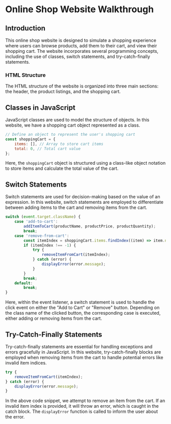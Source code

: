 # Online Shop Website Walkthrough

## Introduction

This online shop website is designed to simulate a shopping experience where users can browse products, add them to their cart, and view their shopping cart. The website incorporates several programming concepts, including the use of classes, switch statements, and try-catch-finally statements.

### HTML Structure

The HTML structure of the website is organized into three main sections: the header, the product listings, and the shopping cart.

## Classes in JavaScript

JavaScript classes are used to model the structure of objects. In this website, we have a shopping cart object represented as a class.

```javascript
// Define an object to represent the user's shopping cart
const shoppingCart = {
    items: [], // Array to store cart items
    total: 0, // Total cart value
};
```

Here, the `shoppingCart` object is structured using a class-like object notation to store items and calculate the total value of the cart.

## Switch Statements

Switch statements are used for decision-making based on the value of an expression. In this website, switch statements are employed to differentiate between adding items to the cart and removing items from the cart.

```javascript
switch (event.target.className) {
    case 'add-to-cart':
        addItemToCart(productName, productPrice, productQuantity);
        break;
    case 'remove-from-cart':
        const itemIndex = shoppingCart.items.findIndex((item) => item.name === productName);
        if (itemIndex !== -1) {
            try {
                removeItemFromCart(itemIndex);
            } catch (error) {
                displayError(error.message);
            }
        }
        break;
    default:
        break;
}
```

Here, within the event listener, a switch statement is used to handle the click event on either the "Add to Cart" or "Remove" button. Depending on the class name of the clicked button, the corresponding case is executed, either adding or removing items from the cart.

## Try-Catch-Finally Statements

Try-catch-finally statements are essential for handling exceptions and errors gracefully in JavaScript. In this website, try-catch-finally blocks are employed when removing items from the cart to handle potential errors like invalid item indices.

```javascript
try {
    removeItemFromCart(itemIndex);
} catch (error) {
    displayError(error.message);
}
```

In the above code snippet, we attempt to remove an item from the cart. If an invalid item index is provided, it will throw an error, which is caught in the catch block. The `displayError` function is called to inform the user about the error.